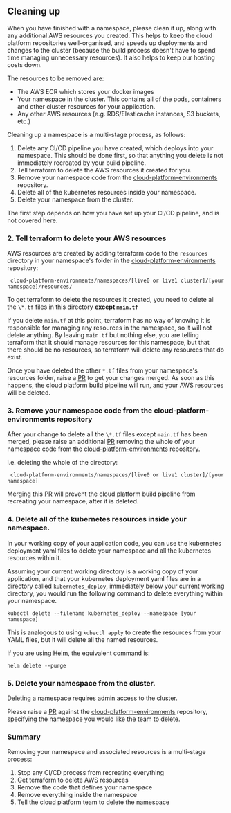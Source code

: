 ## Cleaning up

When you have finished with a namespace, please clean it up, along with any
additional AWS resources you created. This helps to keep the cloud platform
repositories well-organised, and speeds up deployments and changes to the
cluster (because the build process doesn't have to spend time managing
unnecessary resources). It also helps to keep our hosting costs down.

The resources to be removed are:

* The AWS ECR which stores your docker images
* Your namespace in the cluster. This contains all of the pods, containers and
  other cluster resources for your application.
* Any other AWS resources (e.g. RDS/Elasticache instances, S3 buckets, etc.)

Cleaning up a namespace is a multi-stage process, as follows:

 1. Delete any CI/CD pipeline you have created, which deploys into your
   namespace. This should be done first, so that anything you delete is not
immediately recreated by your build pipeline.
 2. Tell terraform to delete the AWS resources it created for you.
 3. Remove your namespace code from the [cloud-platform-environments][envrepo] repository.
 4. Delete all of the kubernetes resources inside your namespace.
 5. Delete your namespace from the cluster.

The first step depends on how you have set up your CI/CD pipeline, and is not
covered here.

### 2. Tell terraform to delete your AWS resources

AWS resources are created by adding terraform code to the `resources` directory
in your namespace's folder in the [cloud-platform-environments][envrepo] repository:

     cloud-platform-environments/namespaces/[live0 or live1 cluster]/[your namespace]/resources/

To get terraform to delete the resources it created, you need to delete all the
`\*.tf` files in this directory **except `main.tf`**

If you delete `main.tf` at this point, terraform has no way of knowing it is
responsible for managing any resources in the namespace, so it will not delete
anything. By leaving `main.tf` but nothing else, you are telling terraform that
it should manage resources for this namespace, but that there should be no
resources, so terraform will delete any resources that do exist.

Once you have deleted the other `*.tf` files from your namespace's resources
folder, raise a [PR][] to get your changes merged. As soon as this happens, the
cloud platform build pipeline will run, and your AWS resources will be deleted.

### 3. Remove your namespace code from the cloud-platform-environments repository

After your change to delete all the `\*.tf` files except `main.tf` has been
merged, please raise an additional [PR][] removing the whole of your namespace code
from the [cloud-platform-environments][envrepo] repository.

i.e. deleting the whole of the directory:

     cloud-platform-environments/namespaces/[live0 or live1 cluster]/[your namespace]

Merging this [PR][] will prevent the cloud platform build pipeline from recreating
your namespace, after it is deleted.

### 4. Delete all of the kubernetes resources inside your namespace.

In your working copy of your application code, you can use the kubernetes
deployment yaml files to delete your namespace and all the kubernetes resources
within it.

Assuming your current working directory is a working copy of your application,
and that your kubernetes deployment yaml files are in a directory called
`kubernetes_deploy`, immediately below your current working directory, you
would run the following command to delete everything within your namespace.

    kubectl delete --filename kubernetes_deploy --namespace [your namespace]

This is analogous to using `kubectl apply` to create the resources from your
YAML files, but it will delete all the named resources.

If you are using [Helm][], the equivalent command is:

    helm delete --purge

### 5. Delete your namespace from the cluster.

Deleting a namespace requires admin access to the cluster.

Please raise a [PR][] against the [cloud-platform-environments][envrepo] repository,
specifying the namespace you would like the team to delete.

### Summary

Removing your namespace and associated resources is a multi-stage process:

1. Stop any CI/CD process from recreating everything
2. Get terraform to delete AWS resources
3. Remove the code that defines your namespace
4. Remove everything inside the namespace
5. Tell the cloud platform team to delete the namespace

[envrepo]: https://github.com/ministryofjustice/cloud-platform-environments
[PR]: https://help.github.com/en/articles/about-pull-requests
[Helm]: https://helm.sh
